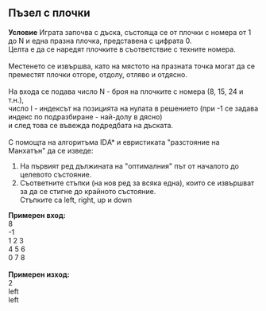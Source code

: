 ## Пъзел с плочки
**Условие** 
Играта започва с дъска, състояща се от плочки с номера от 1 до N и една празна плочка,
представена с цифрата 0. 
\
Целта е да се наредят плочките в съответствие с техните номера.
\
\
Местенето се извършва, като на мястото на празната точка могат да се преместят плочки 
отгоре, отдолу, отляво и отдясно. 
\
\
На входа се подава число N - броя на плочките с номера (8, 15, 24 и т.н.), 
\
число I - индексът на позицията на нулата в решението (при -1 се задава индекс по подразбиране - най-долу в дясно)
\
и след това се въвежда подредбата на дъската. 
\
\
С помощта на алгоритъма IDА* и евристиката "разстояние на Манхатън" да се изведе:
1.  На първият ред дължината на "оптималния" път от началото до целевото състояние. 
2.  Съответните стъпки (на нов ред за всяка една), които се извършват за да се стигне до крайното състояние. <br> Стъпките са left, right, up и down 



**Примерен вход:**  <br>
8  <br>
-1  <br>
1 2 3  <br>
4 5 6  <br>
0 7 8  <br> <br>
**Примерен изход:**  <br>
2  <br>
left  <br>
left
